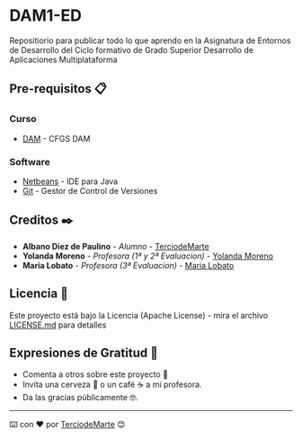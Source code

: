 # DAM1-ED
Repositiorio para publicar todo lo que aprendo en la Asignatura de Entornos de Desarrollo del Ciclo formativo de Grado Superior Desarrollo de Aplicaciones Multiplataforma

## Pre-requisitos 📋

### Curso
* [DAM](https://www.todofp.es/que-estudiar/loe/informatica-comunicaciones/des-aplicaciones-multiplataforma.html) - CFGS DAM

### Software
* [Netbeans](https://netbeans.apache.org/) - IDE para Java
* [Git](https://git-scm.com/) - Gestor de Control de Versiones

  
## Creditos ✒️

* **Albano Díez de Paulino** - *Alumno* - [TerciodeMarte](https://github.com/TerciodeMarte)
* **Yolanda Moreno** - *Profesora (1ª y 2ª Evaluacion)* - [Yolanda Moreno](https://www.iesaglinares.com/)
* **Maria Lobato** - *Profesora (3ª Evaluacion)* - [Maria Lobato](https://www.iesaglinares.com/)

## Licencia 📄

Este proyecto está bajo la Licencia (Apache License) - mira el archivo [LICENSE.md](LICENSE.md) para detalles

## Expresiones de Gratitud 🎁

* Comenta a otros sobre este proyecto 📢
* Invita una cerveza 🍺 o un café ☕ a mi profesora. 
* Da las gracias públicamente 🤓.

---
⌨️ con ❤️ por [TerciodeMarte](https://github.com/TerciodeMarte) 😊
